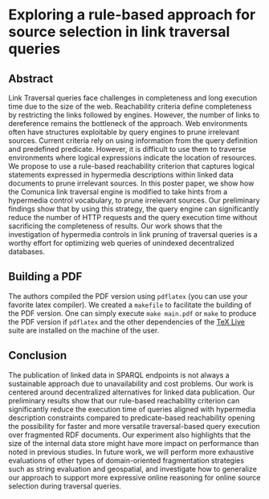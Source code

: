 # Exploring a rule-based approach for source selection in link traversal queries

## Abstract

Link Traversal queries face challenges in completeness and long execution time due to the size of the web.
Reachability criteria define completeness by restricting the links followed by engines. However, the number of
links to dereference remains the bottleneck of the approach. Web environments often have structures exploitable
by query engines to prune irrelevant sources. Current criteria rely on using information from the query definition
and predefined predicate. However, it is difficult to use them to traverse environments where logical expressions
indicate the location of resources. We propose to use a rule-based reachability criterion that captures logical
statements expressed in hypermedia descriptions within linked data documents to prune irrelevant sources. In
this poster paper, we show how the Comunica link traversal engine is modified to take hints from a hypermedia
control vocabulary, to prune irrelevant sources. Our preliminary findings show that by using this strategy, the
query engine can significantly reduce the number of HTTP requests and the query execution time without
sacrificing the completeness of results. Our work shows that the investigation of hypermedia controls in link
pruning of traversal queries is a worthy effort for optimizing web queries of unindexed decentralized databases.


## Building a PDF
The authors compiled the PDF version using `pdflatex` (you can use your favorite latex compiler).
We created a `makefile` to facilitate the building of the PDF version.
One can simply execute `make main.pdf` or `make` to produce the PDF version if `pdflatex` and the other dependencies of the [TeX Live](https://tug.org/texlive/) suite are installed on the machine of the user.


## Conclusion

The publication of linked data in SPARQL endpoints is not always a sustainable approach due to
unavailability and cost problems. Our work is centered around decentralized alternatives for linked data
publication. Our preliminary results show that our rule-based reachability criterion can significantly
reduce the execution time of queries aligned with hypermedia description constraints compared to
predicate-based reachability opening the possibility for faster and more versatile traversal-based query
execution over fragmented RDF documents. Our experiment also highlights that the size of the internal
data store might have more impact on performance than noted in previous studies. In future work, we
will perform more exhaustive evaluations of other types of domain-oriented fragmentation strategies
such as string evaluation and geospatial, and investigate how to generalize our approach to support
more expressive online reasoning for online source selection during traversal queries.


